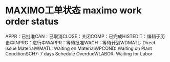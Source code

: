# MAXIMO工单状态 maximo work order status
APPR：已批准CAN：已取消CLOSE：关闭COMP：已完成HISTEDIT：编辑于历史中INPRG：进行中WAPPR：等待批准WACH：等待计划WDMATL: Direct Issue MaterialWMATL: Waiting on MaterialWPCOND: Waiting on Plant ConditionSCH7: 7 days Schedule OverdueWLABOR: Waiting for Labor

